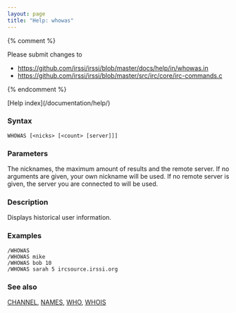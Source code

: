 ```yaml
---
layout: page
title: "Help: whowas"
---
```


{% comment %}

Please submit changes to
- https://github.com/irssi/irssi/blob/master/docs/help/in/whowas.in
- https://github.com/irssi/irssi/blob/master/src/irc/core/irc-commands.c


{% endcomment %}
<nav markdown="1">
[Help index](/documentation/help/)
</nav>

### Syntax ###

<div class="highlight irssisyntax"><pre style="\-\-cmdlen:6ch"><code><span class="synB">WHOWAS</span> <span class="syn10">[<span class="syn09">&lt;nicks></span> <span class="syn14">[<span class="syn13">&lt;count></span> <span class="syn13">[<span class="syn">server</span>]</span>]</span>]</span></code></pre></div>



### Parameters ###

The nicknames, the maximum amount of results and the remote server. If no
arguments are given, your own nickname will be used. If no remote server is
given, the server you are connected to will be used.

### Description ###

Displays historical user information.

### Examples ###

    /WHOWAS
    /WHOWAS mike
    /WHOWAS bob 10
    /WHOWAS sarah 5 ircsource.irssi.org

### See also ###
[CHANNEL](/documentation/help/channel/), [NAMES](/documentation/help/names/), [WHO](/documentation/help/who/), [WHOIS](/documentation/help/whois/)

